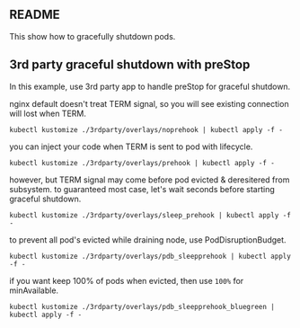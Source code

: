 ## README

This show how to gracefully shutdown pods.

## 3rd party graceful shutdown with preStop

In this example, use 3rd party app to handle preStop for graceful shutdown.

nginx default doesn't treat TERM signal, so you will see existing connection will lost when TERM.

```shell
kubectl kustomize ./3rdparty/overlays/noprehook | kubectl apply -f -
```

you can inject your code when TERM is sent to pod with lifecycle.

```shell
kubectl kustomize ./3rdparty/overlays/prehook | kubectl apply -f -
```

however, but TERM signal may come before pod evicted & deresitered from subsystem.
to guaranteed most case, let's wait seconds before starting graceful shutdown.

```shell
kubectl kustomize ./3rdparty/overlays/sleep_prehook | kubectl apply -f -
```

to prevent all pod's evicted while draining node, use PodDisruptionBudget.

```shell
kubectl kustomize ./3rdparty/overlays/pdb_sleepprehook | kubectl apply -f -
```

if you want keep 100% of pods when evicted, then use `100%` for minAvailable.

```shell
kubectl kustomize ./3rdparty/overlays/pdb_sleepprehook_bluegreen | kubectl apply -f -
```
